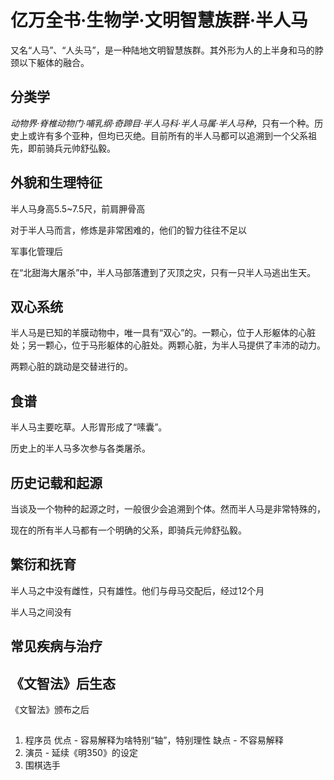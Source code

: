 # 亿万全书·生物学·文明智慧族群·半人马

又名“人马”、“人头马”，是一种陆地文明智慧族群。其外形为人的上半身和马的脖颈以下躯体的融合。

## 分类学

*动物界·脊椎动物门·哺乳纲·奇蹄目·半人马科·半人马属·半人马种*，只有一个种。历史上或许有多个亚种，但均已灭绝。目前所有的半人马都可以追溯到一个父系祖先，即前骑兵元帅舒弘毅。

## 外貌和生理特征

半人马身高5.5~7.5尺，前肩胛骨高

对于半人马而言，修炼是非常困难的，他们的智力往往不足以

军事化管理后

在“北甜海大屠杀”中，半人马部落遭到了灭顶之灾，只有一只半人马逃出生天。

## 双心系统

半人马是已知的羊膜动物中，唯一具有“双心”的。一颗心，位于人形躯体的心脏处；另一颗心，位于马形躯体的心脏处。两颗心脏，为半人马提供了丰沛的动力。

两颗心脏的跳动是交替进行的。

## 食谱

半人马主要吃草。人形胃形成了“嗉囊”。

历史上的半人马多次参与各类屠杀。

## 历史记载和起源

当谈及一个物种的起源之时，一般很少会追溯到个体。然而半人马是非常特殊的，

现在的所有半人马都有一个明确的父系，即骑兵元帅舒弘毅。


## 繁衍和抚育

半人马之中没有雌性，只有雄性。他们与母马交配后，经过12个月

半人马之间没有

## 常见疾病与治疗

## 《文智法》后生态

《文智法》颁布之后

## 
1. 程序员
优点 - 容易解释为啥特别“轴”，特别理性
缺点 - 不容易解释
2. 演员 - 延续《明350》的设定
3. 围棋选手